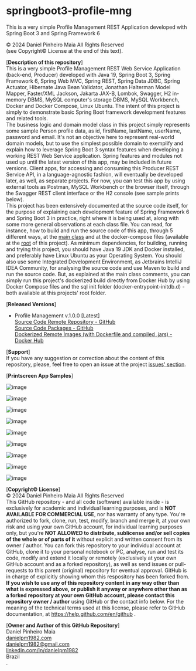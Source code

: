 # springboot3-profile-mng
This is a very simple Profile Management REST Application developed with Spring Boot 3 and Spring Framework 6 

© 2024 Daniel Pinheiro Maia All Rights Reserved<br>
(see Copyright© License at the end of this text).

[**Description of this repository**]<br>
This is a very simple Profile Management REST Web Service Application (back-end, Producer) developed with Java 19, Spring Boot 3, Spring Framework 6, Spring Web MVC, Spring REST, Spring Data JDBC, Spring Actuator, Hibernate Java Bean Validator, Jonathan Halterman Model Mapper, Faster/XML Jackson, Jakarta JAX-B, Lombok, Swagger, H2 in-memory DBMS, MySQL computer's storage DBMS, MySQL Workbench, Docker and Docker Compose, Linux Ubuntu. The intent of this project is simply to demonstrate basic Spring Boot framework development features and related tools.<br>
The business logic and domain model class in this project simply represents some sample Person profile data, as id, firstName, lastName, userName, password and email. It's not an objective here to represent real-world domain models, but to use the simplest possible domain to exemplify and explain how to leverage Spring Boot 3 syntax features when developing a working REST Web Service application. Spring features and modules not used up until the latest version of this app, may be included in future versions. Client apps, for accessing and consuming this Producer REST Service API, in a language-agnostic fashion, will eventually be developed later, as well, as separate projects. For now, you can test this app by using external tools as Postman, MySQL Workbench or the browser itself, through the Swagger REST client interface or the H2 console (see sample prints below).<br>
This project has been extensively documented at the source code itself, for the purpose of explaining each development feature of Spring Framework 6 and Spring Boot 3 in practice, right where it is being used at, along with some more general observations at each class file. You can read, for instance, how to build and run the source code of this app, through 5 different ways, at the [main class](https://github.com/danielpm1982/springboot3-profile-mng/blob/master/src/main/java/com/danielpm1982/springboot3_profile_manager/Springboot3ProfileManagerApplication.java) and at the docker-compose files (available at the [root](https://github.com/danielpm1982/springboot3-profile-mng) of this project).
As minimum dependencies, for building, running and trying this project, you should have Java 19 JDK and Docker installed, and preferably have Linux Ubuntu as your Operating System. You should also use some Integrated Development Environment, as Jetbrains IntelliJ IDEA Community, for analysing the source code and use Maven to build and run the source code. But, as explained at the main class comments, you can simply run this project's dockerized build directly from Docker Hub by using Docker Compose files and the sql init folder (docker-entrypoint-initdb.d) - both available at this projects' root folder.

[**Released Versions**]
- Profile Management v.1.0.0 [Latest]<br>
  [Source Code Remote Repository - GitHub](https://github.com/danielpm1982/springboot3-profile-mng)<br>
  [Source Code Packages - GitHub](https://github.com/danielpm1982/springboot3-profile-mng/releases/tag/v.1.0.0)<br>
  [Dockerized Remote Images (with Dockerfile and compiled .jars) - Docker Hub](https://hub.docker.com/repository/docker/danielpm1982/profile-mng)<br>

[**Support**]<br>
If you have any suggestion or correction about the content of this repository, please, feel free to open an issue at the project [issues' section](https://github.com/danielpm1982/springboot3-profile-mng/issues).

[**Printscreen App Samples**]<br>

![image](https://github.com/user-attachments/assets/3b551013-6301-4981-b1b2-0eb8d508fa1f)

![image](https://github.com/user-attachments/assets/e1eeabc9-5bc0-40be-bc41-f7354d40ba47)

![image](https://github.com/user-attachments/assets/beb1d5e9-6c20-4e66-91e4-c6af8cae701d)

![image](https://github.com/user-attachments/assets/e7e24623-cb87-4a84-a1f6-71c9e3bd4f62)

![image](https://github.com/user-attachments/assets/e7675613-d5df-45bf-be00-09a0b990c59f)

![image](https://github.com/user-attachments/assets/67aafb63-74f1-4a0f-8260-badab537e604)

![image](https://github.com/user-attachments/assets/32bcac82-d05b-4db5-af02-889e6a831c4b)

![image](https://github.com/user-attachments/assets/5b814702-0696-482c-9c18-db2ecc3723ec)

![image](https://github.com/user-attachments/assets/8509a1f1-bc6d-4ab2-b265-932bddb31b3c)

[**Copyright© License**]<br>
© 2024 Daniel Pinheiro Maia All Rights Reserved<br>
This GitHub repository - and all code (software) available inside - is exclusively for academic and individual learning purposes, and is **NOT AVAILABLE FOR COMMERCIAL USE**, nor has warranty of any type. You're authorized to fork, clone, run, test, modify, branch and merge it, at your own risk and using your own GitHub account, for individual learning purposes only, but you're **NOT ALLOWED to distribute, sublicense and/or sell copies of the whole or of parts of it** without explicit and written consent from its owner / author. You can fork this repository to your individual account at GitHub, clone it to your personal notebook or PC, analyse, run and test its code, modify and extend it locally or remotely (exclusively at your own GitHub account and as a forked repository), as well as send issues or pull-requests to this parent (original) repository for eventual approval. GitHub is in charge of explicitly showing whom this respository has been forked from. **If you wish to use any of this repository content in any way other than what is expressed above, or publish it anyway or anywhere other than as a forked repository at your own GitHub account, please contact this repository owner / author** using GitHub or the contact info below. For the meaning of the technical terms used at this license, please refer to GitHub documentation, at https://help.github.com/en/github .

[**Owner and Author of this GitHub Repository**]<br>
Daniel Pinheiro Maia<br>
[danielpm1982.com](https://www.danielpm1982.com)<br>
danielpm1982@gmail.com<br>
[linkedin.com/in/danielpm1982](https://www.linkedin.com/in/danielpm1982)<br>
Brazil<br>
.
